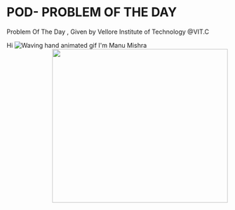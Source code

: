 # POD- PROBLEM OF THE DAY
Problem Of The Day , Given by Vellore Institute of Technology @VIT.C
<div float="left"> Hi <img src="https://raw.githubusercontent.com/nixin72/nixin72/master/wave.gif" 
         alt="Waving hand animated gif"/> I'm Manu Mishra</h1>  </div>
<img align="right" height="350" width="400" src="https://cdn.dribbble.com/users/416610/screenshots/4801105/media/be031f8d02ca8cc404d44be54ee2c493.gif" /> </a>
